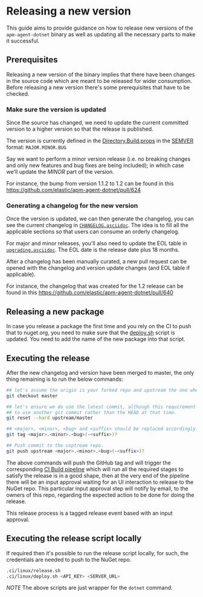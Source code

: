 # Releasing a new version

This guide aims to provide guidance on how to release new versions of the `apm-agent-dotnet` binary as well as updating all the necessary parts to make it successful.

## Prerequisites

Releasing a new version of the binary implies that there have been changes in the source code which are meant to be released for wider consumption. Before releasing a new version there's some prerequisites that have to be checked.

### Make sure the version is updated

Since the source has changed, we need to update the current committed version to a higher version so that the release is published.

The version is currently defined in the [Directory.Build.props](./src/Directory.Build.props) in the [SEMVER](https://semver.org) format: `MAJOR.MINOR.BUG`

Say we want to perform a minor version release (i.e. no breaking changes and only new features and bug fixes are being included); in which case we'll update the _MINOR_ part of the version.

For instance, the bump from version 1.1.2 to 1.2 can be found in this https://github.com/elastic/apm-agent-dotnet/pull/624

### Generating a changelog for the new version

Once the version is updated, we can then generate the changelog, you can see the current changelog in [`CHANGELOG.asciidoc`](CHANGELOG.asciidoc). The idea is to fill all the applicable sections so that users can consume an orderly changelog.

For major and minor releases, you'll also need to update the EOL table in [`upgrading.asciidoc`](docs/upgrading.asciidoc). The EOL date is the release date plus 18 months.

After a changelog has been manually curated, a new pull request can be opened with the changelog and version update changes (and EOL table if applicable).

For instance, the changelog that was created for the 1.2 release can be found in this https://github.com/elastic/apm-agent-dotnet/pull/640

## Releasing a new package

In case you release a package the first time and you rely on the CI to push that to nuget.org, you need to make sure that the [deploy.sh](https://github.com/elastic/apm-agent-dotnet/blob/master/.ci/linux/deploy.sh) script is updated. You need to add the name of the new package into that script.

## Executing the release

After the new changelog and version have been merged to master, the only thing remaining is to run the below commands:


 ```bash
 ## let's assume the origin is your forked repo and upstream the one where the releases are coming from.
 git checkout master

 ## let's ensure we do use the latest commit, although this requirement could be not neccessary if it's required
 ## to use another git commit rather than the HEAD at that time.
 git reset --hard upstream/master

 ## <major>, <minor>, <bug> and <suffix> should be replaced accordingly. <suffix> is an optional one.
 git tag <major>.<minor>.<bug>(-<suffix>)?

 ## Push commit to the usptream repo.
 git push upstream <major>.<minor>.<bug>(-<suffix>)?
 ```

The above commands will push the GitHub tag and will trigger the corresponding [CI Build pipeline](Jenkinsfile) which will run all the required stages to satisfy the release is in a good shape, then at the very end of the pipeline there will be an input approval waiting for an UI interaction to release to the NuGet repo. This particular input approval step will notify by email, to the owners of this repo, regarding the expected action to be done for doing the release.

This release process is a tagged release event based with an input approval.

## Executing the release script locally

If required then it's possible to run the release script locally, for such, the credentials are needed to push to the NuGet repo.

```bash
.ci/linux/release.sh
.ci/linux/deploy.sh <API_KEY> <SERVER_URL>
```

_NOTE_ The above scripts are just wrapper for the `dotnet` command.
